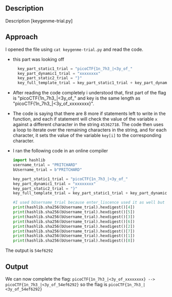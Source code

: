 ## Description
Description
[keygenme-trial.py]

## Approach
I opened the file using `cat keygenme-trial.py` and read the code.
- this part was looking off
  ```python
    key_part_static1_trial = "picoCTF{1n_7h3_|<3y_of_"
    key_part_dynamic1_trial = "xxxxxxxx"
    key_part_static2_trial = "}"
    key_full_template_trial = key_part_static1_trial + key_part_dynamic1_trial + key_part_static2_trial
  ```

- After reading the code completely i understood that, first part of the flag is "picoCTF{1n_7h3_|<3y_of_" and key is the same length as "picoCTF{1n_7h3_|<3y_of_xxxxxxxx}".
- The code is saying that there are 8 more if statements left to write in the function, and each if statement will check the value of the variable `x` against a different character in the string `45362718`.
  The code then uses a loop to iterate over the remaining characters in the string, and for each character, it sets the value of the variable `key[i]` to the corresponding character.
- I ran the following code in an online compiler
  ```python
  import hashlib
  username_trial = "PRITCHARD"
  bUsername_trial = b"PRITCHARD"

  key_part_static1_trial = "picoCTF{1n_7h3_|<3y_of_"
  key_part_dynamic1_trial = "xxxxxxxx"
  key_part_static2_trial = "}"
  key_full_template_trial = key_part_static1_trial + key_part_dynamic1_trial + key_part_static2_trial

  #I used bUsername_trial because enter_liscence used it as well but after testing afterwards, they output the same answer
  print(hashlib.sha256(bUsername_trial).hexdigest()[4]) 
  print(hashlib.sha256(bUsername_trial).hexdigest()[5])
  print(hashlib.sha256(bUsername_trial).hexdigest()[3])
  print(hashlib.sha256(bUsername_trial).hexdigest()[6])
  print(hashlib.sha256(bUsername_trial).hexdigest()[2])
  print(hashlib.sha256(bUsername_trial).hexdigest()[7])
  print(hashlib.sha256(bUsername_trial).hexdigest()[1])
  print(hashlib.sha256(bUsername_trial).hexdigest()[8])
  ```

The output is `54ef6292`

## Output
We can now complete the flag: `picoCTF{1n_7h3_|<3y_of_xxxxxxxx} --> picoCTF{1n_7h3_|<3y_of_54ef6292}`
so the flag is `picoCTF{1n_7h3_|<3y_of_54ef6292}`
